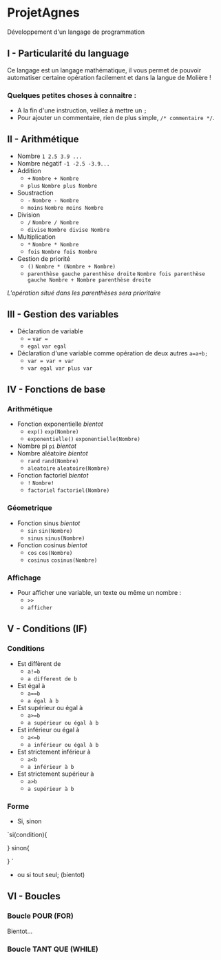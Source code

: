 # ProjetAgnes
Développement d'un langage de programmation

## I - Particularité du language

Ce langage est un langage mathématique, il vous permet de pouvoir automatiser certaine opération facilement et dans la langue de Molière !

### Quelques petites choses à connaitre : ###

* A la fin d'une instruction, veillez à mettre un `;`
* Pour ajouter un commentaire, rien de plus simple, `/* commentaire */`.

## II - Arithmétique
* Nombre `1 2.5 3.9 ...`
* Nombre négatif `-1 -2.5 -3.9...`
* Addition
  * `+` `Nombre + Nombre`
  * `plus` `Nombre plus Nombre`
* Soustraction
  * `-` `Nombre - Nombre`
  * `moins` `Nombre moins Nombre`
* Division
  * `/` `Nombre / Nombre`
  * `divise` `Nombre divise Nombre`
* Multiplication
  * `*` `Nombre * Nombre`
  * `fois` `Nombre fois Nombre`
* Gestion de priorité
  * `()` `Nombre * (Nombre + Nombre)`
  * `parenthèse gauche parenthèse droite` `Nombre fois parenthèse gauche Nombre + Nombre parenthèse droite`

*L'opération situé dans les parenthèses sera prioritaire*

## III - Gestion des variables
* Déclaration de variable
  * `=` `var =`
  * `egal` `var egal`
* Déclaration d'une variable comme opération de deux autres `a=a+b;`
  * `var = var + var`
  * `var egal var plus var`

## IV - Fonctions de base
### Arithmétique

* Fonction exponentielle _bientot_
  * `exp()` `exp(Nombre)`
  * `exponentielle()` `exponentielle(Nombre)`
* Nombre pi `pi` _bientot_
* Nombre aléatoire _bientot_
  * `rand` `rand(Nombre)`
  * `aleatoire` `aleatoire(Nombre)`
* Fonction factoriel _bientot_
  * `!` `Nombre!`
  * `factoriel` `factoriel(Nombre)`

### Géometrique
* Fonction sinus _bientot_
  * `sin` `sin(Nombre)`
  * `sinus` `sinus(Nombre)`
* Fonction cosinus _bientot_
  * `cos` `cos(Nombre)`
  * `cosinus` `cosinus(Nombre)`

### Affichage

* Pour afficher une variable, un texte ou même un nombre :
  * `>>`
  * `afficher`

## V - Conditions (IF)
### Conditions
* Est diffèrent de
  * `a!=b`
  * `a different de b`
* Est égal à
  * `a==b`
  * `a égal à b`
* Est supérieur ou égal à
  * `a>=b`
  * `a supérieur ou égal à b`
* Est inférieur ou égal à
  * `a<=b`
  * `a inférieur ou égal à b`
* Est strictement inférieur à
  * `a<b`
  * `a inférieur à b`
* Est strictement supérieur à
  * `a>b`
  * `a supérieur à b`

### Forme
* Si, sinon

`si(condition){

}
sinon{

}
`

* ou si tout seul; (bientot)

## VI - Boucles
### Boucle POUR (FOR)
Bientot...

### Boucle TANT QUE (WHILE)
